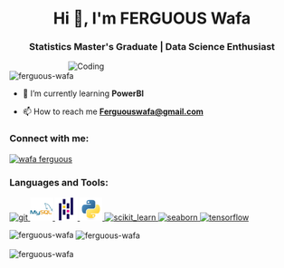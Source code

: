 <h1 align="center">Hi 👋, I'm FERGUOUS Wafa</h1>
<h3 align="center">Statistics Master's Graduate | Data Science Enthusiast</h3>

<img align="right" alt="Coding" width="400" src="https://miro.medium.com/v2/resize:fit:1200/0*dI-o8H3i0w66SpK7.gif">
<p align="left"> <img src="https://komarev.com/ghpvc/?username=ferguous-wafa&label=Profile%20views&color=0e75b6&style=flat" alt="ferguous-wafa" /> </p>

- 🌱 I’m currently learning **PowerBI**

- 📫 How to reach me **Ferguouswafa@gmail.com**

<h3 align="left">Connect with me:</h3>
<p align="left">
<a href="https://dz.linkedin.com/in/wafa-ferguous-3086492a2" target="blank"><img align="center" src="https://raw.githubusercontent.com/rahuldkjain/github-profile-readme-generator/master/src/images/icons/Social/linked-in-alt.svg" alt="wafa ferguous" height="30" width="40" /></a>
</p>

<h3 align="left">Languages and Tools:</h3>
<p align="left"> <a href="https://git-scm.com/" target="_blank" rel="noreferrer"> <img src="https://www.vectorlogo.zone/logos/git-scm/git-scm-icon.svg" alt="git" width="40" height="40"/> </a> <a href="https://www.mysql.com/" target="_blank" rel="noreferrer"> <img src="https://raw.githubusercontent.com/devicons/devicon/master/icons/mysql/mysql-original-wordmark.svg" alt="mysql" width="40" height="40"/> </a> <a href="https://pandas.pydata.org/" target="_blank" rel="noreferrer"> <img src="https://raw.githubusercontent.com/devicons/devicon/2ae2a900d2f041da66e950e4d48052658d850630/icons/pandas/pandas-original.svg" alt="pandas" width="40" height="40"/> </a> <a href="https://www.python.org" target="_blank" rel="noreferrer"> <img src="https://raw.githubusercontent.com/devicons/devicon/master/icons/python/python-original.svg" alt="python" width="40" height="40"/> </a> <a href="https://scikit-learn.org/" target="_blank" rel="noreferrer"> <img src="https://upload.wikimedia.org/wikipedia/commons/0/05/Scikit_learn_logo_small.svg" alt="scikit_learn" width="40" height="40"/> </a> <a href="https://seaborn.pydata.org/" target="_blank" rel="noreferrer"> <img src="https://seaborn.pydata.org/_images/logo-mark-lightbg.svg" alt="seaborn" width="40" height="40"/> </a> <a href="https://www.tensorflow.org" target="_blank" rel="noreferrer"> <img src="https://www.vectorlogo.zone/logos/tensorflow/tensorflow-icon.svg" alt="tensorflow" width="40" height="40"/> </a> </p>

<p><img align="left" src="https://github-readme-stats.vercel.app/api/top-langs?username=ferguous-wafa&show_icons=true&locale=en&layout=compact" alt="ferguous-wafa" /></p>

<p>&nbsp;<img align="center" src="https://github-readme-stats.vercel.app/api?username=ferguous-wafa&show_icons=true&locale=en" alt="ferguous-wafa" /></p>

<p><img align="center" src="https://github-readme-streak-stats.herokuapp.com/?user=ferguous-wafa&" alt="ferguous-wafa" /></p>
